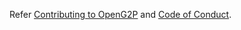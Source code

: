 Refer [Contributing to OpenG2P](https://github.com/OpenG2P/documentation/blob/master/CONTRIBUTING.md) and [Code of Conduct](https://github.com/OpenG2P/documentation/blob/master/CODE-OF-CONDUCT.md).
